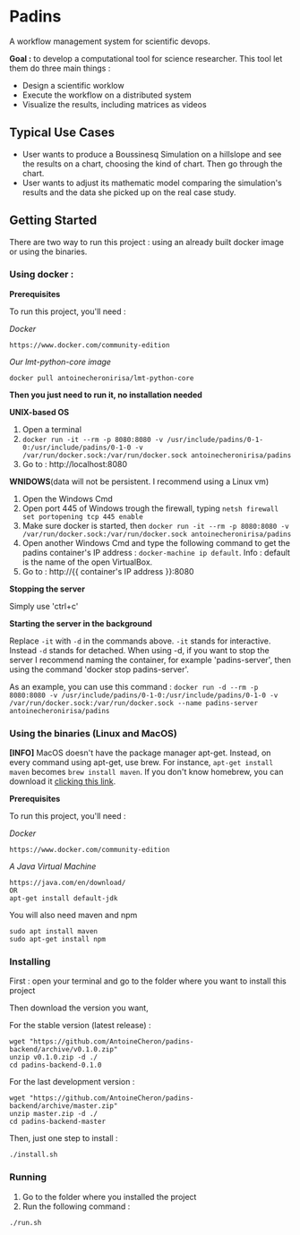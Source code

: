 # Padins

A workflow management system for scientific devops.

**Goal :** to develop a computational tool for science researcher. This tool
let them do three main things :
* Design a scientific worklow
* Execute the workflow on a distributed system
* Visualize the results, including matrices as videos

## Typical Use Cases
* User wants to produce a Boussinesq Simulation on a hillslope and see the results
on a chart, choosing the kind of chart. Then go through the chart.
* User wants to adjust its mathematic model comparing the simulation's results
and the data she picked up on the real case study.

## Getting Started

There are two way to run this project : using an already built docker image or using the binaries.

### Using docker :
**Prerequisites**

To run this project, you'll need :

*Docker*
```
https://www.docker.com/community-edition
```

*Our lmt-python-core image*
```
docker pull antoinecheronirisa/lmt-python-core
```

**Then you just need to run it, no installation needed**

**UNIX-based OS**
1. Open a terminal
2.  `docker run -it --rm -p 8080:8080 -v /usr/include/padins/0-1-0:/usr/include/padins/0-1-0 -v /var/run/docker.sock:/var/run/docker.sock antoinecheronirisa/padins`
3. Go to : http://localhost:8080

**WNIDOWS**(data will not be persistent. I recommend using a Linux vm)
1. Open the Windows Cmd
2. Open port 445 of Windows trough the firewall, typing `netsh firewall set portopening tcp 445 enable`
3. Make sure docker is started, then `docker run -it --rm -p 8080:8080 -v /var/run/docker.sock:/var/run/docker.sock antoinecheronirisa/padins`
4. Open another Windows Cmd and type the following command to get the padins container's IP address : `docker-machine ip default`. Info : default is the name of the open VirtualBox.
5. Go to : http://{{ container's IP address }}:8080

**Stopping the server**

Simply use 'ctrl+c'

**Starting the server in the background**

Replace `-it` with `-d` in the commands above. `-it` stands for interactive. Instead `-d` stands for detached. 
When using -d, if you want to stop the server I recommend naming the container, for example 'padins-server', then using
the command 'docker stop padins-server'.

As an example, you can use this command :
`docker run -d --rm -p 8080:8080 -v /usr/include/padins/0-1-0:/usr/include/padins/0-1-0 -v /var/run/docker.sock:/var/run/docker.sock --name padins-server antoinecheronirisa/padins`

### Using the binaries (Linux and MacOS)
**[INFO]** MacOS doesn't have the package manager apt-get. Instead, on every command using apt-get, use brew. For instance, `apt-get install maven` becomes `brew install maven`.
If you don't know homebrew, you can download it [clicking this link](https://brew.sh/).

**Prerequisites**

To run this project, you'll need :

*Docker*
```
https://www.docker.com/community-edition
```

*A Java Virtual Machine*
```
https://java.com/en/download/
OR
apt-get install default-jdk
```

You will also need maven and npm
```
sudo apt install maven
sudo apt-get install npm
```

### Installing
First : open your terminal and go to the folder where you want to install this project

Then download the version you want,

For the stable version (latest release) :
```
wget "https://github.com/AntoineCheron/padins-backend/archive/v0.1.0.zip"
unzip v0.1.0.zip -d ./
cd padins-backend-0.1.0
```

For the last development version :
```
wget "https://github.com/AntoineCheron/padins-backend/archive/master.zip"
unzip master.zip -d ./
cd padins-backend-master
```

Then, just one step to install :
```
./install.sh
```

### Running
1. Go to the folder where you installed the project
2. Run the following command :
```
./run.sh
```
